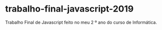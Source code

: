 # trabalho-final-javascript-2019
Trabalho Final de Javascript feito no meu 2 º ano do curso de Informática.
